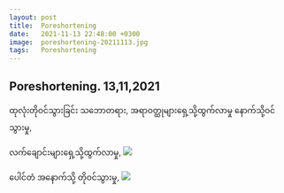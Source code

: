 ```yaml
---
layout: post
title:  Poreshortening
date:   2021-11-13 22:48:00 +0300
image:  poreshortening-20211113.jpg
tags:   Poreshortening
---
```

## Poreshortening. 13,11,2021
ထုလုံးတိုဝင်သွားခြင်း သ​ဘောတရား, အရာဝတ္ထုများ​ရှေ့သို့ထွက်လာမှု ​နောက်သို့ဝင်သွားမှု,


လက်​ချောင်းများ​ရှေ့သို့ထွက်လာမှု,
![]({{site.baseurl}}/img/poreshortening-20211113/01.jpg)

ပေါင်တံ အ​နောက်သို့ တိုဝင်သွားမှု,
![]({{site.baseurl}}/img/poreshortening-20211113/02.jpg)